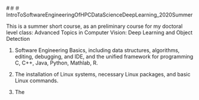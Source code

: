 #＃＃ IntroToSoftwareEngineeringOfHPCDataScienceDeepLearning_2020Summer

[comment]: <https://www.jianshu.com/p/9be87e7e15bf     markdown 语法>  
[comment]: <https://www.jianshu.com/p/40ba812dd973     markdown comments>
[comment]: <> (This is a comment, it will not be included)
[comment]: <> (in  the output file unless you use it in)
[comment]: <> (a reference style link.)
[//]: <> (This is also a comment.)

This is a summer short course, as an preliminary course for my doctoral level
class: Advanced Topics in Computer Vision: Deep Learning and Object Detection

1. Software Engineering Basics, including data structures, algorithms, editing, debugging, and IDE, and the unified framework for programming C, C++, Java, Python, Mathlab, R.

2. The installation of Linux systems, necessary Linux packages, and basic Linux commands.

3. The
